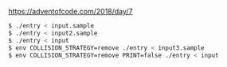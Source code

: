 https://adventofcode.com/2018/day/7

```bash
$ ./entry < input.sample
$ ./entry < input2.sample
$ ./entry < input
$ env COLLISION_STRATEGY=remove ./entry < input3.sample
$ env COLLISION_STRATEGY=remove PRINT=false ./entry < input
```
